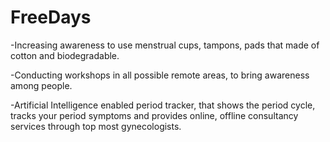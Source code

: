# FreeDays

-Increasing awareness to use menstrual cups, tampons, pads that made of cotton and biodegradable.


-Conducting workshops in all possible remote areas, to bring awareness among people.


-Artificial Intelligence enabled period tracker, that shows the period cycle, tracks your period symptoms and provides online, offline consultancy services through top most gynecologists.

